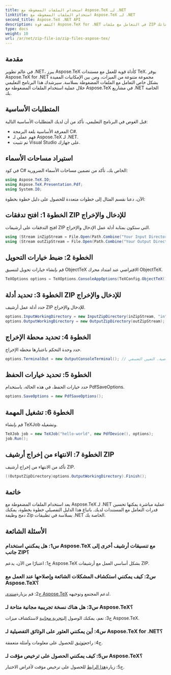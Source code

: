 ```yaml
---
title: استخدام الملفات المضغوطة مع Aspose.TeX لـ .NET
linktitle: استخدام الملفات المضغوطة مع Aspose.TeX لـ .NET
second_title: Aspose.TeX .NET API
description: اكتشف قوة Aspose.TeX for .NET في التعامل مع ملفات ZIP دون عناء. تعزيز معالجة المستندات في تطبيقاتك.
type: docs
weight: 10
url: /ar/net/zip-file-io/zip-files-aspose-tex/
---
```

## مقدمة

في عالم تطوير .NET، يبرز Aspose.TeX كأداة قوية للعمل مع مستندات TeX. يوفر Aspose.TeX for .NET مجموعة متنوعة من الميزات، ومن بين الإمكانيات المفيدة بشكل خاص التعامل مع الملفات المضغوطة بسلاسة. سيرشدك هذا البرنامج التعليمي خلال عملية استخدام الملفات المضغوطة مع Aspose.TeX في مشاريع .NET الخاصة بك.

## المتطلبات الأساسية

قبل الغوص في البرنامج التعليمي، تأكد من أن لديك المتطلبات الأساسية التالية:

- المعرفة الأساسية بلغة البرمجة C#.
- فهم عملي لـ Aspose.TeX لـ .NET.
- تم تثبيت Visual Studio على جهازك.

## استيراد مساحات الأسماء

في كود C# الخاص بك، تأكد من تضمين مساحات الأسماء الضرورية:

```csharp
using Aspose.TeX.IO;
using Aspose.TeX.Presentation.Pdf;
using System.IO;
```

الآن، دعنا نقسم المثال إلى خطوات متعددة للحصول على دليل خطوة بخطوة:

## الخطوة 1: افتح تدفقات ZIP للإدخال والإخراج

افتح التدفقات على أرشيفات ZIP التي ستكون بمثابة أدلة عمل الإدخال والإخراج.

```csharp
using (Stream inZipStream = File.Open(Path.Combine("Your Input Directory", "zip-in.zip"), FileMode.Open))
using (Stream outZipStream = File.Open(Path.Combine("Your Output Directory", "zip-pdf-out.zip"), FileMode.Create))
```

## الخطوة 2: ضبط خيارات التحويل

قم بإنشاء خيارات تحويل لتنسيق ObjectTeX الافتراضي عند امتداد محرك ObjectTeX.

```csharp
TeXOptions options = TeXOptions.ConsoleAppOptions(TeXConfig.ObjectTeX());
```

## الخطوة 3: تحديد أدلة ZIP للإدخال والإخراج

حدد أدلة عمل أرشيف ZIP للإدخال والإخراج.

```csharp
options.InputWorkingDirectory = new InputZipDirectory(inZipStream, "in");
options.OutputWorkingDirectory = new OutputZipDirectory(outZipStream);
```

## الخطوة 4: تحديد محطة الإخراج

حدد وحدة التحكم باعتبارها محطة الإخراج.

```csharp
options.TerminalOut = new OutputConsoleTerminal(); // القيمة الافتراضية. التعيين التعسفي.
```

## الخطوة 5: تحديد خيارات الحفظ

حدد خيارات الحفظ، في هذه الحالة، باستخدام PdfSaveOptions.

```csharp
options.SaveOptions = new PdfSaveOptions();
```

## الخطوة 6: تشغيل المهمة

قم بإنشاء TeXJob وتشغيله.

```csharp
TeXJob job = new TeXJob("hello-world", new PdfDevice(), options);
job.Run();
```

## الخطوة 7: الانتهاء من إخراج أرشيف ZIP

تأكد من الانتهاء من إخراج أرشيف ZIP.

```csharp
((OutputZipDirectory)options.OutputWorkingDirectory).Finish();
```

## خاتمة

يعد استخدام الملفات المضغوطة مع Aspose.TeX لـ .NET عملية مباشرة يمكنها تحسين قدرات التعامل مع المستندات لديك. باتباع هذا الدليل التفصيلي خطوة بخطوة، يمكنك دمج وظيفة Zip بسلاسة في تطبيقات .NET الخاصة بك.

## الأسئلة الشائعة

### س1: هل يمكنني استخدام Aspose.TeX مع تنسيقات أرشيف أخرى إلى جانب ZIP؟

ج1: اعتبارًا من الآن، يدعم Aspose.TeX بشكل أساسي العمل مع أرشيفات ZIP.

### س2: كيف يمكنني استكشاف المشكلات الشائعة وإصلاحها عند العمل مع Aspose.TeX؟

 ج2: قم بزيارة[منتدى Aspose.TeX](https://forum.aspose.com/c/tex/47) لدعم المجتمع وتوجيهه.

### س3: هل هناك نسخة تجريبية مجانية متاحة لـ Aspose.TeX؟

 ج3: نعم، يمكنك الوصول إلى[تجربة مجانية](https://releases.aspose.com/) لاستكشاف ميزات Aspose.TeX.

### س4: أين يمكنني العثور على الوثائق التفصيلية لـ Aspose.TeX for .NET؟

 ج4: راجع[توثيق](https://reference.aspose.com/tex/net/) للحصول على معلومات وأمثلة متعمقة.

### س5: كيف يمكنني الحصول على ترخيص مؤقت لـ Aspose.TeX؟

 ج5: زيارة[هذا الرابط](https://purchase.aspose.com/temporary-license/) للحصول على ترخيص مؤقت لأغراض الاختبار.